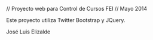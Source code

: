 // Proyecto web para Control de Cursos FEI //
Mayo 2014


Este proyecto utiliza Twitter Bootstrap y JQuery.

José Luis Elizalde